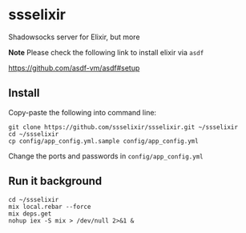 # ssselixir
Shadowsocks server for Elixir, but more

**Note** Please check the following link to install elixir via `asdf`

https://github.com/asdf-vm/asdf#setup

## Install

Copy-paste the following into command line:

```
git clone https://github.com/ssselixir/ssselixir.git ~/ssselixir
cd ~/ssselixir
cp config/app_config.yml.sample config/app_config.yml
```

Change the ports and passwords in `config/app_config.yml`

## Run it background

```
cd ~/ssselixir
mix local.rebar --force
mix deps.get
nohup iex -S mix > /dev/null 2>&1 &
```

